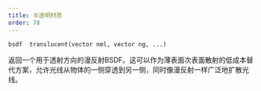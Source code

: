 ```yaml
---
title: 半透明材质
order: 78
---
```

`bsdf  translucent(vector nml, vector ng, ...)`

返回一个用于透射方向的漫反射BSDF。这可以作为薄表面次表面散射的低成本替代方案，允许光线从物体的一侧穿透到另一侧，同时像漫反射一样广泛地扩散光线。